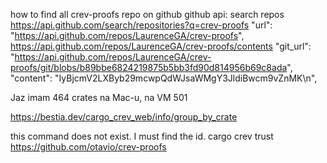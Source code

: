 

how to find all crev-proofs repo on github
github api: search repos
https://api.github.com/search/repositories?q=crev-proofs
"url": "https://api.github.com/repos/LaurenceGA/crev-proofs",
https://api.github.com/repos/LaurenceGA/crev-proofs/contents
"git_url": "https://api.github.com/repos/LaurenceGA/crev-proofs/git/blobs/b89bbe6824219875b5bb3fd90d814956b69c8ada",
"content": "IyBjcmV2LXByb29mcwpQdWJsaWMgY3JldiBwcm9vZnMK\n",


Jaz imam 464 crates na Mac-u, na VM 501

https://bestia.dev/cargo_crev_web/info/group_by_crate

this command does not exist. I must find the id.
cargo crev trust https://github.com/otavio/crev-proofs

